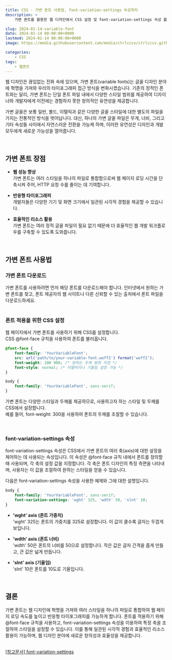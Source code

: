 ```yaml
---
title: CSS - 가변 폰트 사용법, font-variation-settings 속성까지
description: >  
    가변 폰트를 활용한 웹 디자인에서 CSS 설정 및 font-variation-settings 속성 활용법을 소개합니다. @font-face 및 font-variation-settings을 통해 스타일 조절이 가능합니다.

slug: 2024-01-14-variable-font
date: 2024-01-14 00:00:00+0000
lastmod: 2024-01-14 00:00:00+0000
image: https://media.githubusercontent.com/media/ctrlcccv/ctrlcccv.github.io/master/assets/img/post/2024-01-14-variable-font.webp

categories:
    - CSS
tags:
    - 웹폰트
---
```


웹 디자인은 끊임없는 진화 속에 있으며, 가변 폰트(variable fonts)는 글꼴 디자인 분야에 혁명을 가져와 우리의 타이포그래피 접근 방식을 변화시켰습니다. 기존의 정적인 폰트와는 달리, 가변 폰트는 단일 폰트 파일 내에서 다양한 스타일 범위를 제공하여 디자이너와 개발자에게 이전에는 경험하지 못한 창의적인 유연성을 제공합니다.

가변 글꼴은 보통 일반, 볼드, 이탤릭과 같은 다양한 글꼴 스타일에 대한 별도의 파일을 가지는 전통적인 방식을 벗어납니다. 대신, 하나의 가변 글꼴 파일은 무게, 너비, 그리고 기타 속성들 사이에서 자연스러운 전환을 가능케 하며, 이러한 유연성은 디자인과 개발 모두에게 새로운 가능성을 열어줍니다.  


<div class="ads_wrap">
<ins class="adsbygoogle"
     style="display:block; text-align:center;"
     data-ad-layout="in-article"
     data-ad-format="fluid"
     data-ad-client="ca-pub-8535540836842352"
     data-ad-slot="2974559225"></ins>
<script>
     (adsbygoogle = window.adsbygoogle || []).push({});
</script>
</div>

<br>

## 가변 폰트 장점

* **웹 성능 향상**  
가변 폰트는 여러 스타일을 하나의 파일로 통합함으로써 웹 페이지 로딩 시간을 단축시켜 주어, HTTP 요청 수를 줄이는 데 기여합니다.

* **반응형 타이포그래피**  
개발자들은 다양한 기기 및 화면 크기에서 일관된 시각적 경험을 제공할 수 있습니다.

* **효율적인 리소스 활용**  
가변 폰트는 여러 정적 글꼴 파일이 필요 없기 때문에 더 효율적인 웹 개발 워크플로우를 구축할 수 있도록 도와줍니다.  
<br>

## 가변 폰트 사용법
### 가변 폰트 다운로드
가변 폰트를 사용하려면 먼저 해당 폰트를 다운로드해야 합니다. 인터넷에서 원하는 가변 폰트를 찾고, 폰트 제공자의 웹 사이트나 다른 신뢰할 수 있는 출처에서 폰트 파일을 다운로드하세요.  
<br>

### 폰트 적용을 위한 CSS 설정
웹 페이지에서 가변 폰트를 사용하기 위해 CSS를 설정합니다.   
CSS @font-face 규칙을 사용하여 폰트를 불러옵니다.

```css
@font-face {
    font-family: 'YourVariableFont';
    src: url('path/to/your-variable-font.woff2') format('woff2');
    font-weight: 100 900; /* 원하는 두께 범위 지정 */
    font-style: normal; /* 이탤릭이나 기울임 설정 가능 */
}

body {
    font-family: 'YourVariableFont', sans-serif;
}
```

가변 폰트는 다양한 스타일과 두께를 제공하므로, 사용하고자 하는 스타일 및 두께를 CSS에서 설정합니다.   
예를 들어, font-weight: 300을 사용하여 폰트의 두께를 조절할 수 있습니다.


<div class="ads_wrap">
<ins class="adsbygoogle"
     style="display:block; text-align:center;"
     data-ad-layout="in-article"
     data-ad-format="fluid"
     data-ad-client="ca-pub-8535540836842352"
     data-ad-slot="2974559225"></ins>
<script>
     (adsbygoogle = window.adsbygoogle || []).push({});
</script>
</div>

<br>

### font-variation-settings 속성
font-variation-settings 속성은 CSS에서 가변 폰트의 여러 축(axis)에 대한 설정을 제어하는 데 사용되는 속성입니다. 이 속성은 @font-face 규칙 내에서 폰트를 정의할 때 사용되며, 각 축의 설정 값을 지정합니다. 각 축은 폰트 디자인의 특정 측면을 나타내며, 사용자는 이 값을 조절하여 원하는 스타일을 얻을 수 있습니다.   

다음은 font-variation-settings 속성을 사용한 예제와 그에 대한 설명입니다.  

```css
body {
    font-family: 'YourVariableFont', sans-serif;
    font-variation-settings: 'wght' 325, 'wdth' 50, 'slnt' 10;
}
```
* **'wght' axis (폰트 가중치)**  
'wght' 325는 폰트의 가중치를 325로 설정합니다. 이 값이 클수록 글자는 두껍게 보입니다.

* **'wdth' axis (폰트 너비)**  
'wdth' 50은 폰트의 너비를 50으로 설정합니다. 작은 값은 글자 간격을 좁게 만들고, 큰 값은 넓게 만듭니다.

* **'slnt' axis (기울임)**  
'slnt' 10은 폰트를 10도로 기울입니다.   
<br>

## 결론
가변 폰트는 웹 디자인에 혁명을 가져와 여러 스타일을 하나의 파일로 통합하여 웹 페이지 로딩 속도를 높이고 반응형 타이포그래피를 가능하게 합니다. 폰트를 적용하기 위해 @font-face 규칙을 사용하고, font-variation-settings 속성을 이용하여 특정 축을 조절하여 스타일을 설정할 수 있습니다. 이를 통해 일관된 시각적 경험과 효율적인 리소스 활용이 가능하며, 웹 디자인 분야에 새로운 창의성과 효율성을 제공합니다.  
<br>

<div class="btn_wrap">
    <a target="_blank" href="https://developer.mozilla.org/en-US/docs/Web/CSS/font-variation-settings/">[참고문서] font-variation-settings</a>
</div>
